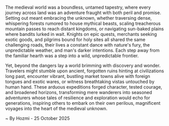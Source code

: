 
The medieval world was a boundless, untamed tapestry, where every journey across land was an adventure fraught with both peril and promise. Setting out meant embracing the unknown, whether traversing dense, whispering forests rumored to house mythical beasts, scaling treacherous mountain passes to reach distant kingdoms, or navigating sun-baked plains where bandits lurked in wait. Knights on epic quests, merchants seeking exotic goods, and pilgrims bound for holy sites all shared the same challenging roads, their lives a constant dance with nature's fury, the unpredictable weather, and man's darker intentions. Each step away from the familiar hearth was a step into a wild, unpredictable frontier.

Yet, beyond the dangers lay a world brimming with discovery and wonder. Travelers might stumble upon ancient, forgotten ruins hinting at civilizations long past, encounter vibrant, bustling market towns alive with foreign tongues and exotic wares, or witness breathtaking vistas untouched by human hand. These arduous expeditions forged character, tested courage, and broadened horizons, transforming mere wanderers into seasoned adventurers whose tales of resilience and exploration would echo for generations, inspiring others to embark on their own perilous, magnificent voyages into the heart of the medieval unknown.

~ By Hozmi - 25 October 2025
